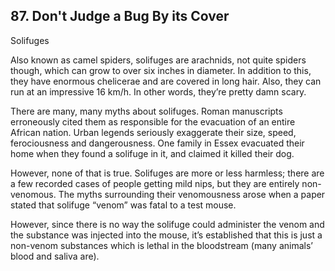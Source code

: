 
## 87. Don't Judge a Bug By its Cover

Solifuges

Also known as camel spiders, solifuges are arachnids, not quite spiders though, which can grow to over six inches in diameter. In addition to this, they have enormous chelicerae and are covered in long hair. Also, they can run at an impressive 16 km/h. In other words, they’re pretty damn scary.

There are many, many myths about solifuges. Roman manuscripts erroneously cited them as responsible for the evacuation of an entire African nation. Urban legends seriously exaggerate their size, speed, ferociousness and dangerousness. One family in Essex evacuated their home when they found a solifuge in it, and claimed it killed their dog.

However, none of that is true. Solifuges are more or less harmless; there are a few recorded cases of people getting mild nips, but they are entirely non-venomous. The myths surrounding their venomousness arose when a paper stated that solifuge “venom” was fatal to a test mouse.

However, since there is no way the solifuge could administer the venom and the substance was injected into the mouse, it’s established that this is just a non-venom substances which is lethal in the bloodstream (many animals’ blood and saliva are).

